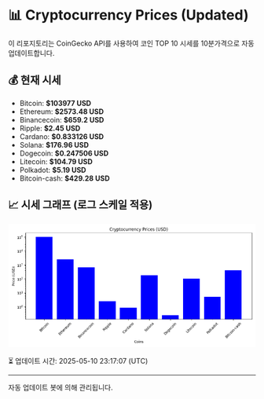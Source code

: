
# 📊 Cryptocurrency Prices (Updated)

이 리포지토리는 CoinGecko API를 사용하여 코인 TOP 10 시세를 10분가격으로 자동 업데이트합니다.

## 💰 현재 시세
- Bitcoin: **$103977 USD**
- Ethereum: **$2573.48 USD**
- Binancecoin: **$659.2 USD**
- Ripple: **$2.45 USD**
- Cardano: **$0.833126 USD**
- Solana: **$176.96 USD**
- Dogecoin: **$0.247506 USD**
- Litecoin: **$104.79 USD**
- Polkadot: **$5.19 USD**
- Bitcoin-cash: **$429.28 USD**

## 📈 시세 그래프 (로그 스케일 적용)
![Crypto Prices](crypto_prices.png)

⏳ 업데이트 시간: 2025-05-10 23:17:07 (UTC)

---
자동 업데이트 봇에 의해 관리됩니다.
